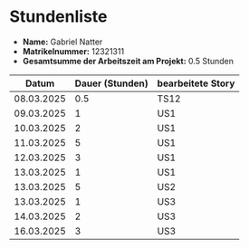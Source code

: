 # Stundenliste

- **Name:** Gabriel Natter
- **Matrikelnummer:** 12321311
- **Gesamtsumme der Arbeitszeit am Projekt:** 0.5 Stunden


| Datum      | Dauer (Stunden) | bearbeitete Story |
|------------|-----------------|-------------------|
| 08.03.2025 | 0.5             | TS12              |
| 09.03.2025 | 1               | US1               |
| 10.03.2025 | 2               | US1               |
| 11.03.2025 | 5               | US1               |
| 12.03.2025 | 3               | US1               |
| 13.03.2025 | 1               | US1               |
| 13.03.2025 | 5               | US2               |
| 13.03.2025 | 1               | US3               |
| 14.03.2025 | 2               | US3               |
| 16.03.2025 | 3               | US3               |